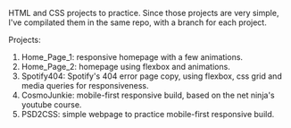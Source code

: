HTML and CSS projects to practice. Since those projects are very simple, I've compilated them in the same repo, with a branch for each project.

Projects:
1. Home_Page_1: responsive homepage with a few animations.
2. Home_Page_2: homepage using flexbox and animations.
3. Spotify404: Spotify's 404 error page copy, using flexbox, css grid and media queries for responsiveness.
4. CosmoJunkie: mobile-first responsive build, based on the net ninja's youtube course.
5. PSD2CSS: simple webpage to practice mobile-first responsive build.

